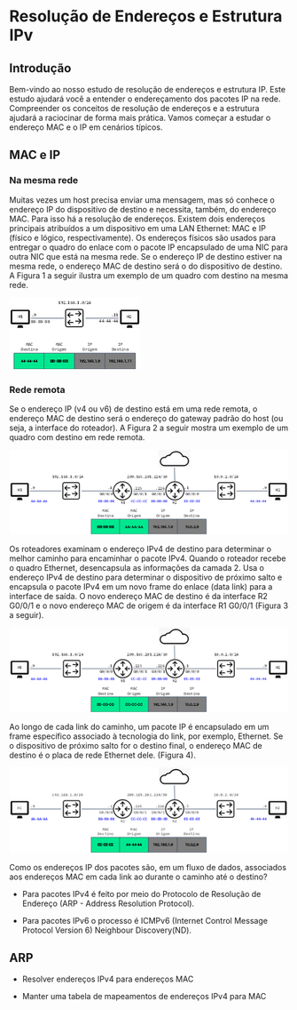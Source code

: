 # Resolução de Endereços e Estrutura IPv

## Introdução

Bem-vindo ao nosso estudo de resolução de endereços e estrutura IP. Este estudo ajudará você a entender o endereçamento dos pacotes IP na rede. Compreender os conceitos de resolução de endereços e a estrutura ajudará a raciocinar de forma mais prática. Vamos começar a estudar o endereço MAC e o IP em cenários típicos.

## MAC e IP

### Na mesma rede

Muitas vezes um host precisa enviar uma mensagem, mas só conhece o endereço IP do dispositivo de destino e necessita, também, do endereço MAC. Para isso há a resolução de endereços. Existem dois endereços principais atribuídos a um dispositivo em uma LAN Ethernet: MAC e IP (físico e lógico, respectivamente). Os endereços físicos são usados para entregar o quadro do enlace com o pacote IP encapsulado de uma NIC para outra NIC que está na mesma rede. Se o endereço IP de destino estiver na mesma rede, o endereço MAC de destino será o do dispositivo de destino. A Figura 1 a seguir ilustra um exemplo de um quadro com destino na mesma rede.

![imagem 01](./assets/cs09-01.png)

### Rede remota

Se o endereço IP (v4 ou v6) de destino está em uma rede remota, o endereço MAC de destino será o endereço do gateway padrão do host (ou seja, a interface do roteador). A Figura 2 a seguir mostra um exemplo de um quadro com destino em rede remota.

![imagem 02](./assets/cs09-02.png)

Os roteadores examinam o endereço IPv4 de destino para determinar o melhor caminho para encaminhar o pacote IPv4. Quando o roteador recebe o quadro Ethernet, desencapsula as informações da camada 2. Usa o endereço IPv4 de destino para determinar o dispositivo de próximo salto e encapsula o pacote IPv4 em um novo frame do enlace (data link) para a interface de saída. O novo endereço MAC de destino é da interface R2 G0/0/1 e o novo endereço MAC de origem é da interface R1 G0/0/1 (Figura 3 a seguir).

![imagem 03](./assets/cs09-03.png)

Ao longo de cada link do caminho, um pacote IP é encapsulado em um frame específico associado à tecnologia do link, por exemplo, Ethernet. Se o dispositivo de próximo salto for o destino final, o endereço MAC de destino é o placa de rede Ethernet dele. (Figura 4).

![imagem 04](./assets/cs09-04.png)

Como os endereços IP dos pacotes são, em um fluxo de dados, associados aos endereços MAC em cada link ao durante o caminho até o destino?

- Para pacotes IPv4 é feito por meio do Protocolo de Resolução de Endereço (ARP - Address Resolution Protocol).

- Para pacotes IPv6 o processo é ICMPv6 (Internet Control Message Protocol Version 6) Neighbour Discovery(ND).

## ARP

- Resolver endereços IPv4 para endereços MAC

- Manter uma tabela de mapeamentos de endereços IPv4 para MAC

